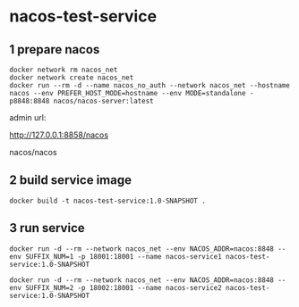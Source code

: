 # nacos-test-service


## 1 prepare nacos
```
docker network rm nacos_net
docker network create nacos_net
docker run --rm -d --name nacos_no_auth --network nacos_net --hostname nacos --env PREFER_HOST_MODE=hostname --env MODE=standalone -p8848:8848 nacos/nacos-server:latest
```
admin url:

http://127.0.0.1:8858/nacos

nacos/nacos

## 2 build service image
```
docker build -t nacos-test-service:1.0-SNAPSHOT .
```

## 3 run service
```
docker run -d --rm --network nacos_net --env NACOS_ADDR=nacos:8848 --env SUFFIX_NUM=1 -p 18001:18001 --name nacos-service1 nacos-test-service:1.0-SNAPSHOT

docker run -d --rm --network nacos_net --env NACOS_ADDR=nacos:8848 --env SUFFIX_NUM=2 -p 18002:18001 --name nacos-service2 nacos-test-service:1.0-SNAPSHOT
```
